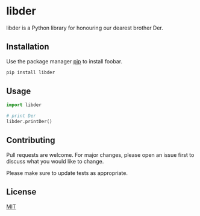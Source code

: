 # libder

libder is a Python library for honouring our dearest brother Der.
## Installation

Use the package manager [pip](https://pip.pypa.io/en/stable/) to install foobar.

```bash
pip install libder
```

## Usage

```python
import libder

# print Der
libder.printDer()
```

## Contributing

Pull requests are welcome. For major changes, please open an issue first
to discuss what you would like to change.

Please make sure to update tests as appropriate.

## License

[MIT](https://choosealicense.com/licenses/mit/)